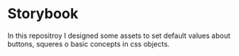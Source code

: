 # Storybook
In this repositroy I designed some assets to set default values about buttons, squeres o basic concepts in css objects.
